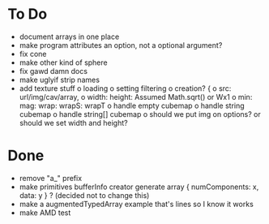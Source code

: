 To Do
=====

*   document arrays in one place
*   make program attributes an option, not a optional argument?
*   fix cone
*   make other kind of sphere
*   fix gawd damn docs
*   make uglyif strip names
*   add texture stuff
    o   loading
    o   setting filtering
    o   creation?  {
        o   src: url/img/cav/array,
        o   width: height: Assumed Math.sqrt() or Wx1
        o   min: mag: wrap: wrapS: wrapT
    o   handle empty cubemap
    o   handle string cubemap
    o   handle string[] cubemap
    o   should we put img on options? or should we set width and height?

Done
====

*   remove "a_" prefix
*   make primitives bufferInfo creator generate array { numComponents: x, data: y } ? (decided not to change this)
*   make a augmentedTypedArray example that's lines so I know it works
*   make AMD test



